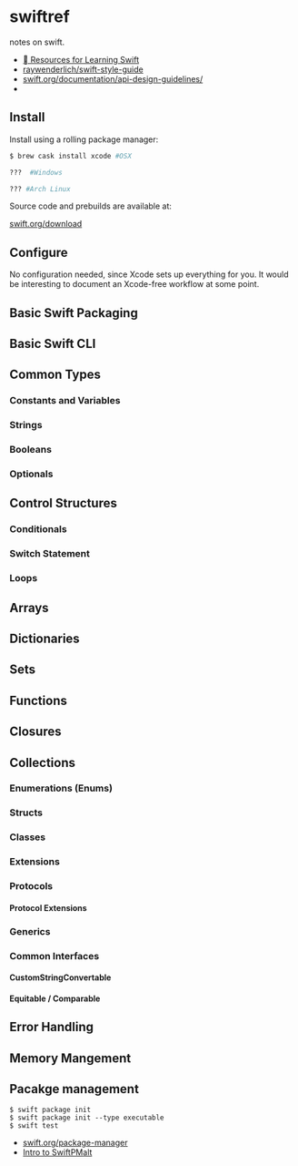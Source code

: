 # swiftref

notes on swift.


- [ Resources for Learning Swift](https://developer.apple.com/swift/resources/)
- [raywenderlich/swift-style-guide](https://github.com/raywenderlich/swift-style-guide)
- [swift.org/documentation/api-design-guidelines/](https://swift.org/documentation/api-design-guidelines/)
- []()

## Install

Install using a rolling package manager:


```sh
$ brew cask install xcode #OSX
```

```sh
???  #Windows
```

```sh
??? #Arch Linux
```

Source code and prebuilds are available at:

[swift.org/download](https://swift.org/download/#releases)

## Configure

No configuration needed, since Xcode sets up everything for you.  It would be interesting to document an Xcode-free workflow at some point.

## Basic Swift Packaging

## Basic Swift CLI

## Common Types

### Constants and Variables

### Strings

### Booleans

### Optionals

## Control Structures

### Conditionals

### Switch Statement

### Loops

## Arrays

## Dictionaries

## Sets

## Functions

## Closures

## Collections

### Enumerations (Enums)

### Structs

### Classes

### Extensions

### Protocols

#### Protocol Extensions

### Generics

### Common Interfaces

#### CustomStringConvertable

#### Equitable / Comparable

## Error Handling

## Memory Mangement

## Pacakge management

```
$ swift package init
$ swift package init --type executable
$ swift test
```

- [swift.org/package-manager](https://swift.org/package-manager/)
- [Intro to SwiftPM](https://medium.com/xcblog/apple-swift-package-manager-a-deep-dive-ebe6909a5284)[alt](http://shashikantjagtap.net/apple-swift-package-manager-a-deep-dive/)

